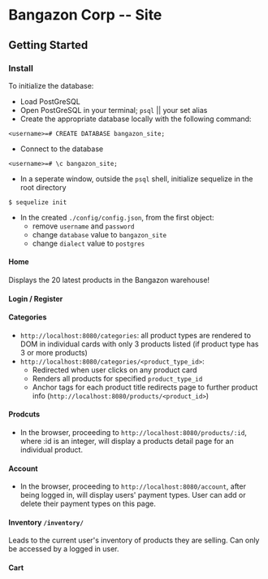 # Bangazon Corp -- Site

## Getting Started
### Install
To initialize the database: 
+ Load PostGreSQL
+ Open PostGreSQL in your terminal; `psql` || your set alias
+ Create the appropriate database locally with the following command:
```
<username>=# CREATE DATABASE bangazon_site;
```
+ Connect to the database
```
<username>=# \c bangazon_site;
```
+ In a seperate window, outside the `psql` shell, initialize sequelize in the root directory
```
$ sequelize init
```
+ In the created `./config/config.json`, from the first object: 
    + remove `username` and `password` 
    + change `database` value to `bangazon_site`
    + change `dialect` value to `postgres`

#### Home
Displays the 20 latest products in the Bangazon warehouse!

#### Login / Register

#### Categories
+ `http://localhost:8080/categories`: all product types are rendered to DOM in individual cards with only 3 products listed (if product type has 3 or more products)
+ `http://localhost:8080/categories/<product_type_id>`: 
    + Redirected when user clicks on any product card 
    + Renders all products for specified `product_type_id`
    + Anchor tags for each product title redirects page to further product info (`http://localhost:8080/products/<product_id>`) 

#### Prodcuts
+ In the browser, proceeding to ```http://localhost:8080/products/:id```, where :id is an integer, will display a products detail page for an individual product.
#### Account
+ In the browser, proceeding to ```http://localhost:8080/account```, after being logged in, will display users' payment types.  User can add or delete their payment types on this page.

#### Inventory `/inventory/`
Leads to the current user's inventory of products they are selling.  Can only be accessed by a logged in user.

#### Cart

